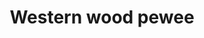 ---
layout: post
title: Western wood pewee
permalink: bird/western-wood-pewee
bird: 
  name: Western wood pewee
  binomial-name: Contopus sordidulus
  frequency: rare
  date:  2023-04-11
  season: spring
  page_url: https://commons.wikimedia.org/wiki/File:Western_wood_pewee_perched_near_the_Sacramento_River-5174.jpg
  image: https://res.cloudinary.com/fergd/image/upload/v1681782357/Western_wood_pewee_perched_near_the_Sacramento_River-5174.jpg
  caption: "The western wood pewee perches on a branch looking for its next meal."
  uncertain: false 
---